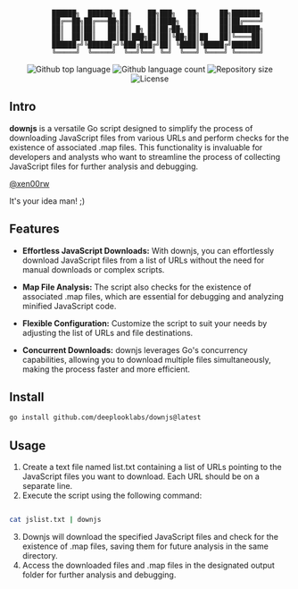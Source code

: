 
<div align="center">

```

	██████╗  ██████╗ ██╗    ██╗███╗   ██╗     ██╗███████╗
	██╔══██╗██╔═══██╗██║    ██║████╗  ██║     ██║██╔════╝
	██║  ██║██║   ██║██║ █╗ ██║██╔██╗ ██║     ██║███████╗
	██║  ██║██║   ██║██║███╗██║██║╚██╗██║██   ██║╚════██║
	██████╔╝╚██████╔╝╚███╔███╔╝██║ ╚████║╚█████╔╝███████║
	╚═════╝  ╚═════╝  ╚══╝╚══╝ ╚═╝  ╚═══╝ ╚════╝ ╚══════╝
```
</div>
<p align="center">
  <img alt="Github top language" src="https://img.shields.io/github/languages/top/deeplooklabs/downjs?color=56BEB8">

  <img alt="Github language count" src="https://img.shields.io/github/languages/count/deeplooklabs/downjs?color=56BEB8">

  <img alt="Repository size" src="https://img.shields.io/github/repo-size/deeplooklabs/downjs?color=56BEB8">

  <img alt="License" src="https://img.shields.io/github/license/deeplooklabs/downjs?color=56BEB8">
</p>

## ##
## Intro
**downjs** is a versatile Go script designed to simplify the process of downloading JavaScript files from various URLs and perform checks for the existence of associated .map files. This functionality is invaluable for developers and analysts who want to streamline the process of collecting JavaScript files for further analysis and debugging.

[@xen00rw](https://github.com/xen00rw)

It's your idea man! ;)

## Features

- **Effortless JavaScript Downloads:** With downjs, you can effortlessly download JavaScript files from a list of URLs without the need for manual downloads or complex scripts.

- **Map File Analysis:** The script also checks for the existence of associated .map files, which are essential for debugging and analyzing minified JavaScript code.

- **Flexible Configuration:** Customize the script to suit your needs by adjusting the list of URLs and file destinations.

- **Concurrent Downloads:** downjs leverages Go's concurrency capabilities, allowing you to download multiple files simultaneously, making the process faster and more efficient.

## Install

```bash
go install github.com/deeplooklabs/downjs@latest
```

## Usage

1. Create a text file named list.txt containing a list of URLs pointing to the JavaScript files you want to download. Each URL should be on a separate line.
2. Execute the script using the following command:

```bash

cat jslist.txt | downjs
```
3. Downjs will download the specified JavaScript files and check for the existence of .map files, saving them for future analysis in the same directory.
4. Access the downloaded files and .map files in the designated output folder for further analysis and debugging.
